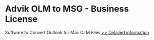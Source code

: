 # Advik OLM to MSG - Business License
Software to Convert Outlook for Mac OLM Files
[>> Detailed information](https://secure.shareit.com/shareit/product.html?productid=300805154&affiliateid=200057808)